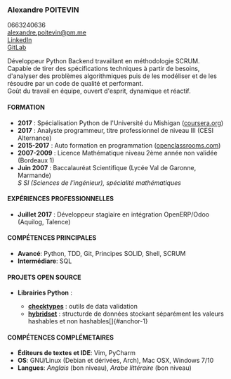 ### Alexandre POITEVIN

0663240636  
<alexandre.poitevin@pm.me>  
[LinkedIn](https://www.linkedin.com/in/alexandre-poitevin-yahya-abou-imran)  
[GitLab](https://gitlab.com/yahya-abou-imran)  

Développeur Python Backend travaillant en méthodologie SCRUM.  
Capable de tirer des spécifications techniques à partir de besoins,
d'analyser des problèmes algorithmiques puis de les modéliser et de les
résoudre par un code de qualité et performant.  
Goût du travail en équipe, ouvert d'esprit, dynamique et réactif.

#### FORMATION

-   **2017** : Spécialisation Python de l'Université du Mishigan
    ([coursera.org](https://www.coursera.org/account/accomplishments/specialization/746NYVF4PLYH))
-   **2017** : Analyste programmeur, titre professionnel de niveau III
    (CESI Alternance)
-   **2015-2017** : Auto formation en programmation
    ([openclassrooms.com](https://openclassrooms.com/fr))
-   **2007-2009** : Licence Mathématique niveau 2ème année non validée
    (Bordeaux 1)
-   **Juin 2007** : Baccalauréat Scientifique (Lycée Val de Garonne,
    Marmande)  
    *S SI (Sciences de l'ingénieur), spécialité mathématiques*

#### EXPÉRIENCES PROFESSIONNELLES

-   **Juillet 2017** : Développeur stagiaire en intégration OpenERP/Odoo
    (Aquilog, Talence)

#### COMPÉTENCES PRINCIPALES

-   **Avancé**: Python, TDD, Git, Principes SOLID, Shell, SCRUM
-   **Intermédiare**: SQL

#### PROJETS OPEN SOURCE

-   **Librairies Python** :

    -   [**checktypes**](http://pipy.org/project/checktypes) : outils de
        data validation
    -   [**hybridset**](http://pypi.org/project/hybridset) : structurde
        de données stockant séparément les valeurs hashables et non
        hashables[]{#anchor-1}

#### COMPÉTENCES COMPLÉMETAIRES

-   **Éditeurs de textes et IDE**: Vim, PyCharm
-   **OS**: GNU/Linux (Debian et dérivées, Arch), Mac OSX, Windows 7/10
-   **Langues**: *Anglais* (bon niveau), *Arabe littéraire* (bon niveau)
